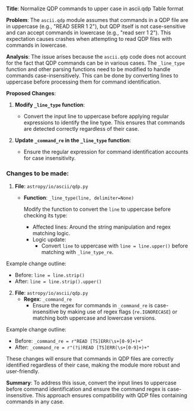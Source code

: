 **Title**: Normalize QDP commands to upper case in ascii.qdp Table format

**Problem**: The `ascii.qdp` module assumes that commands in a QDP file are in uppercase (e.g., "READ SERR 1 2"), but QDP itself is not case-sensitive and can accept commands in lowercase (e.g., "read serr 1 2"). This expectation causes crashes when attempting to read QDP files with commands in lowercase.

**Analysis**: The issue arises because the `ascii.qdp` code does not account for the fact that QDP commands can be in various cases. The `_line_type` function and other parsing functions need to be modified to handle commands case-insensitively. This can be done by converting lines to uppercase before processing them for command identification.

**Proposed Changes**:
1. **Modify `_line_type` function**:
   - Convert the input line to uppercase before applying regular expressions to identify the line type. This ensures that commands are detected correctly regardless of their case.

2. **Update `_command_re` in the `_line_type` function**:
   - Ensure the regular expression for command identification accounts for case insensitivity.

### Changes to be made:

1. **File**: `astropy/io/ascii/qdp.py`
   - **Function**: `_line_type(line, delimiter=None)`

     Modify the function to convert the `line` to uppercase before checking its type:
     - Affected lines: Around the string manipulation and regex matching logic.
     - Logic update:
       - Convert `line` to uppercase with `line = line.upper()` before matching with `_line_type_re`.

Example change outline:
- Before: `line = line.strip()`
- After: `line = line.strip().upper()`

2. **File**: `astropy/io/ascii/qdp.py`
   - **Regex**: `_command_re`
     - Ensure the regex for commands in `_command_re` is case-insensitive by making use of regex flags (`re.IGNORECASE`) or matching both uppercase and lowercase versions.

Example change outline:
- Before: `_command_re = r"READ [TS]ERR(\s+[0-9]+)+"`
- After: `_command_re = r"(?i)READ [TS]ERR(\s+[0-9]+)+"`

These changes will ensure that commands in QDP files are correctly identified regardless of their case, making the module more robust and user-friendly.

**Summary**:
To address this issue, convert the input lines to uppercase before command identification and ensure the command regex is case-insensitive. This approach ensures compatibility with QDP files containing commands in any case.